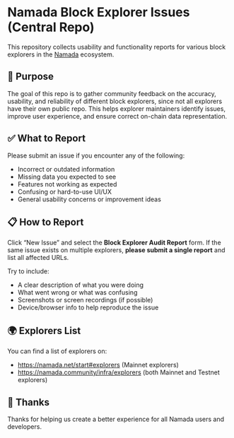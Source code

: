 # Namada Block Explorer Issues (Central Repo)

This repository collects usability and functionality reports for various block explorers in the [Namada](https://namada.net/start#explorers) ecosystem.

## 📌 Purpose

The goal of this repo is to gather community feedback on the accuracy, usability, and reliability of different block explorers, since not all explorers have their own public repo. This helps explorer maintainers identify issues, improve user experience, and ensure correct on-chain data representation.

## ✅ What to Report

Please submit an issue if you encounter any of the following:

- Incorrect or outdated information
- Missing data you expected to see
- Features not working as expected
- Confusing or hard-to-use UI/UX
- General usability concerns or improvement ideas

## 📋 How to Report

Click “New Issue” and select the **Block Explorer Audit Report** form. If the same issue exists on multiple explorers, **please submit a single report** and list all affected URLs.

Try to include:
- A clear description of what you were doing
- What went wrong or what was confusing
- Screenshots or screen recordings (if possible)
- Device/browser info to help reproduce the issue

## 🌍 Explorers List

You can find a list of explorers on:
- https://namada.net/start#explorers (Mainnet explorers)
- https://namada.community/infra/explorers (both Mainnet and Testnet explorers)

## 🙏 Thanks

Thanks for helping us create a better experience for all Namada users and developers.
